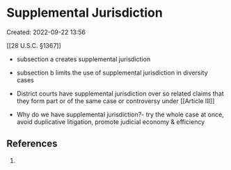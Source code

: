 # Supplemental Jurisdiction
Created: 2022-09-22 13:56

[[28 U.S.C. §1367]]
- subsection a creates supplemental jurisdiction
- subsection b limits the use of supplemental jurisdiction in diversity cases

- District courts have supplemental jurisdiction over so related claims that they form part or of the same case or controversy under [[Article III]]

- Why do we have supplemental jurisdiction?- try the whole case at once, avoid duplicative litigation, promote judicial economy & efficiency 


## References

1. 
